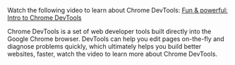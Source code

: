 Watch the following video to learn about Chrome DevTools: [Fun & powerful: Intro to Chrome DevTools](https://www.youtube.com/watch?v=t1c5tNPpXjs&t=23s)

Chrome DevTools is a set of web developer tools built directly into the Google Chrome browser. DevTools can help you edit pages on-the-fly and diagnose problems quickly, which ultimately helps you build better websites, faster, watch the video to learn more about Chrome DevTools.